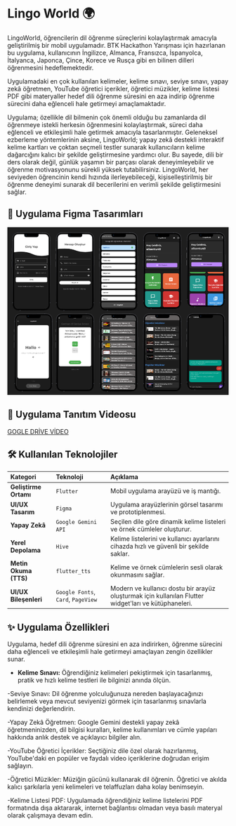# Lingo World 🌍

LingoWorld, öğrencilerin dil öğrenme süreçlerini kolaylaştırmak amacıyla geliştirilmiş bir mobil uygulamadır. BTK Hackathon Yarışması için hazırlanan bu uygulama, kullanıcının İngilizce, Almanca, Fransızca, İspanyolca, İtalyanca, Japonca, Çince, Korece ve Rusça gibi en bilinen dilleri öğrenmesini hedeflemektedir.

Uygulamadaki en çok kullanılan kelimeler, kelime sınavı, seviye sınavı, yapay zekâ öğretmen, YouTube öğretici içerikler, öğretici müzikler, kelime listesi PDF gibi materyaller hedef dili öğrenme süresini en aza indirip öğrenme sürecini daha eğlenceli hale getirmeyi amaçlamaktadır.

Uygulama; özellikle dil bilmenin çok önemli olduğu bu zamanlarda dil öğrenmeye istekli herkesin öğrenmesini kolaylaştırmak, süreci daha eğlenceli ve etkileşimli hale getirmek amacıyla tasarlanmıştır. Geleneksel ezberleme yöntemlerinin aksine, LingoWorld; yapay zekâ destekli interaktif kelime kartları ve çoktan seçmeli testler sunarak kullanıcıların kelime dağarcığını kalıcı bir şekilde geliştirmesine yardımcı olur. Bu sayede, dili bir ders olarak değil, günlük yaşamın bir parçası olarak deneyimleyebilir ve öğrenme motivasyonunu sürekli yüksek tutabilirsiniz. LingoWorld, her seviyeden öğrencinin kendi hızında ilerleyebileceği, kişiselleştirilmiş bir öğrenme deneyimi sunarak dil becerilerini en verimli şekilde geliştirmesini sağlar.

## 📱 Uygulama Figma Tasarımları

![📱 Uygulama Figma Tasarımları ](figma.png)

## 📸 Uygulama Tanıtım Videosu 
[GOGLE DRİVE VİDEO](https://drive.google.com/file/d/1l3KuHPCguj8fu_iSgR-MXteyL1cOGqKH/view?usp=sharing)

## 🛠️ Kullanılan Teknolojiler

| Kategori | Teknoloji | Açıklama |
| :--- | :--- | :--- |
| **Geliştirme Ortamı** | `Flutter` | Mobil uygulama arayüzü ve iş mantığı. |
| **UI/UX Tasarım** | `Figma` | Uygulama arayüzlerinin görsel tasarımı ve prototiplenmesi. |
| **Yapay Zekâ** | `Google Gemini API` | Seçilen dile göre dinamik kelime listeleri ve örnek cümleler oluşturur. |
| **Yerel Depolama** | `Hive` | Kelime listelerini ve kullanıcı ayarlarını cihazda hızlı ve güvenli bir şekilde saklar. |
| **Metin Okuma (TTS)** | `flutter_tts` | Kelime ve örnek cümlelerin sesli olarak okunmasını sağlar. |
| **UI/UX Bileşenleri** | `Google Fonts`, `Card`, `PageView` | Modern ve kullanıcı dostu bir arayüz oluşturmak için kullanılan Flutter widget'ları ve kütüphaneleri. |

## ✨ Uygulama Özellikleri

Uygulama, hedef dili öğrenme süresini en aza indirirken, öğrenme sürecini daha eğlenceli ve etkileşimli hale getirmeyi amaçlayan zengin özellikler sunar.

* **Kelime Sınavı:** Öğrendiğiniz kelimeleri pekiştirmek için tasarlanmış, pratik ve hızlı kelime testleri ile bilginizi anında ölçün.

-Seviye Sınavı: Dil öğrenme yolculuğunuza nereden başlayacağınızı belirlemek veya mevcut seviyenizi görmek için tasarlanmış sınavlarla kendinizi değerlendirin.

-Yapay Zekâ Öğretmen: Google Gemini destekli yapay zekâ öğretmeninizden, dil bilgisi kuralları, kelime kullanımları ve cümle yapıları hakkında anlık destek ve açıklayıcı bilgiler alın.

-YouTube Öğretici İçerikler: Seçtiğiniz dile özel olarak hazırlanmış, YouTube'daki en popüler ve faydalı video içeriklerine doğrudan erişim sağlayın.

-Öğretici Müzikler: Müziğin gücünü kullanarak dil öğrenin. Öğretici ve akılda kalıcı şarkılarla yeni kelimeleri ve telaffuzları daha kolay benimseyin.

-Kelime Listesi PDF: Uygulamada öğrendiğiniz kelime listelerini PDF formatında dışa aktararak, internet bağlantısı olmadan veya basılı materyal olarak çalışmaya devam edin.


